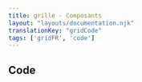 ```yaml
---
title: grille - Composants
layout: "layouts/documentation.njk"
translationKey: "gridCode"
tags: ['gridFR', 'code']
---
```


## Code